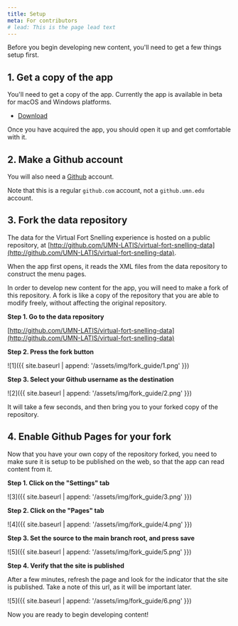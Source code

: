 ```yaml
---
title: Setup
meta: For contributors
# lead: This is the page lead text
---
```


Before you begin developing new content, you'll need to get a few things setup first.

## 1. Get a copy of the app

You'll need to get a copy of the app. Currently the app is available in beta for macOS and Windows platforms.

- [Download](https://historyxr.umn.edu/projects/virtual-fort-snelling-beta)

Once you have acquired the app, you should open it up and get comfortable with it.

## 2. Make a Github account

You will also need a [Github](https://www.github.com/) account.

Note that this is a regular `github.com` account, not a `github.umn.edu` account.

## 3. Fork the data repository

The data for the Virtual Fort Snelling experience is hosted on a public repository, at [http://github.com/UMN-LATIS/virtual-fort-snelling-data](http://github.com/UMN-LATIS/virtual-fort-snelling-data).

When the app first opens, it reads the XML files from the data repository to construct the menu pages.

In order to develop new content for the app, you will need to make a fork of this repository. A fork is like a copy of the repository that you are able to modify freely, without affecting the original repository.

**Step 1. Go to the data repository**

[http://github.com/UMN-LATIS/virtual-fort-snelling-data](http://github.com/UMN-LATIS/virtual-fort-snelling-data)

**Step 2. Press the fork button**

![1]({{ site.baseurl | append: '/assets/img/fork_guide/1.png' }})

**Step 3. Select your Github username as the destination**

![2]({{ site.baseurl | append: '/assets/img/fork_guide/2.png' }})

It will take a few seconds, and then bring you to your forked copy of the repository.


## 4. Enable Github Pages for your fork

Now that you have your own copy of the repository forked, you need to make sure it is setup to be published on the web, so that the app can read content from it.

**Step 1. Click on the "Settings" tab**

![3]({{ site.baseurl | append: '/assets/img/fork_guide/3.png' }})

**Step 2. Click on the "Pages" tab**

![4]({{ site.baseurl | append: '/assets/img/fork_guide/4.png' }})

**Step 3. Set the source to the main branch root, and press save**

![5]({{ site.baseurl | append: '/assets/img/fork_guide/5.png' }})

**Step 4. Verify that the site is published**

After a few minutes, refresh the page and look for the indicator that the site is published. Take a note of this url, as it will be important later.

![5]({{ site.baseurl | append: '/assets/img/fork_guide/6.png' }})

Now you are ready to begin developing content!
